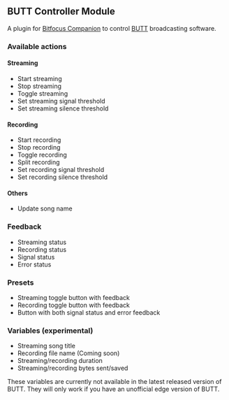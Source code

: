 ## BUTT Controller Module

A plugin for [Bitfocus Companion](https://bitfocus.io/) to control
[BUTT](https://danielnoethen.de/butt/) broadcasting software.

### Available actions

#### Streaming

- Start streaming
- Stop streaming
- Toggle streaming
- Set streaming signal threshold
- Set streaming silence threshold

#### Recording

- Start recording
- Stop recording
- Toggle recording
- Split recording
- Set recording signal threshold
- Set recording silence threshold

#### Others

- Update song name

### Feedback

- Streaming status
- Recording status
- Signal status
- Error status

### Presets

- Streaming toggle button with feedback
- Recording toggle button with feedback
- Button with both signal status and error feedback

### Variables (experimental)

- Streaming song title
- Recording file name (Coming soon)
- Streaming/recording duration
- Streaming/recording bytes sent/saved

These variables are currently not available in the latest released version of BUTT.
They will only work if you have an unofficial edge version of BUTT.
